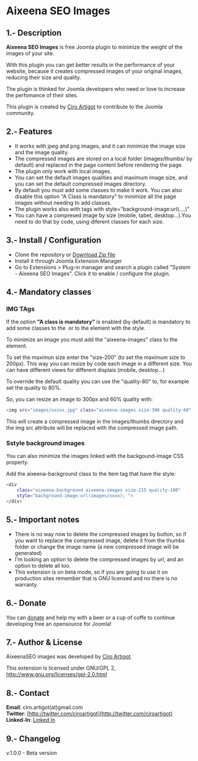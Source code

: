 
Aixeena SEO Images
===============

1.- Description
---------------------------  

**Aixeena SEO Images** is free Joomla plugin to minimize the weight of the images of your site.

With this plugin you can get better results in the performance of your website, because it creates compressed images of your original images, reducing their size and quality.

The plugin is thinked for Joomla developers who need or love to increase the perfomance of their sites.

This plugin is created by [Ciro Artigot](http://twitter/ciroartigot) to contribute to the Joomla community.

2.- Features
---------------------------
* It works with jpeg and png images, and it can minimize the image size and the image quality.
* The compressed images are stored on a local folder (images/thumbs/ by default) and replaced in the page content before rendering the page.
* The plugin only work with local images.
* You can set the default images qualities and maximum image size, and you can set the default compressed images directory.
* By default you must add some classes to make it work. You can also disable this  option "A Class is mandatory" to minimize all the page images without needing to add classes.
* The plugin works also with tags with style="background-image:url(....)"
* You can have a compresed image by size (mobile, tabet, desktop...).You need to do that by code, using diferent classes for each size.

3.- Install / Configuration
--------------------------- 
- Clone the repository or [Download Zip file](https://github.com/CiroArtigot/aixeenaseoimages/archive/master.zip)
- Install it through Joomla Extension Manager 
- Go to Extensions > Plug-in manager and search a plugin called "System - Aixeena SEO Images". Click it to enable / configure the plugin.

4.- Mandatory classes
---------------------------

### IMG TAgs

If the option **"A class is mandatory"** is enabled (by default) is mandatory to add some classes to the <img> or to the element with the style.

To minimize an image you must add the "aixeena-images" class to the element.

To set the maximun size enter the "size-200" (to set the maximum size to 200px). This way you can resize by code each image in a different size. You can have different views for different displais (mobile, desktop...)

To override the default quality you can use the "quality-80" to, for example set the quality to 80%.

So, you can resize an image to 300px and 60% quality with:

```bash
<img src="images/xxxxx.jpg" class="aixeena-images size-300 quality-60" />
```

This will create a compressed image in the images/thumbs directory and the img src attribute will be replaced with the compressed image path.

### Sstyle background images

You can also minimize the images linked with the backgound-image CSS property.

Add the aixeena-background class to the item tag that have the style:

```bash
<div 
    class="aixeena-background aixeena-images size-215 quality-100" 
    style="background-image:url(images/xxxx); ">
</div>
```

5.- Important notes
---------------------------

* There is no way now to delete the compressed images by button, so if you want to replace the compressed image, delete it from the thumbs folder or change the image name (a new compressed image will be generated)
* I'm looking an option to delete the compressed images by url, and an option to delete all too.
* This extension is on beta mode, so if you are going to use it on production sites remember that is GNU licensed and no there is no warranty.

6.- Donate
---------------------------
You can [donate](https://www.paypal.com/donate/?token=YJ_4RSeWoYiDjVYv0nqui0cvJgVJMI7Gp0NoDFs0URpD_VrWNAcwPy5bw3ZLWTcvSKEoW0&country.x=US&locale.x=US) and help my with a beer or a cup of coffe to continue developing free an opensource for Joomla!

7.- Author & License
---------------------------
AixeenaSEO images was developed by [Ciro Artigot](http://twitter.com/ciroartigot).

This extension is licensed under GNU/GPL 2, http://www.gnu.org/licenses/gpl-2.0.html  

8.- Contact
---------------------------
**Email**: ciro.artigot(at)gmail.com  
**Twitter**: [http://twitter.com/ciroartigot](http://twitter.com/ciroartigot)  
**Linked-In**: [Linked In](https://www.linkedin.com/in/ciroartigot)  

9.- Changelog
---------------------------
v.1.0.0 - Beta version  

